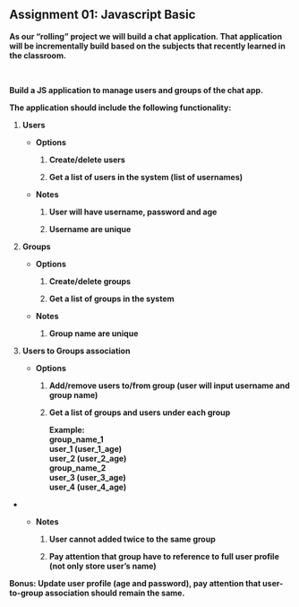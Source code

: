 <h2><strong>Assignment 01: Javascript Basic</strong></h2>

<p><strong>As our &ldquo;rolling&rdquo; project we will build a chat application. That application will be incrementally build based on the subjects that recently learned in the classroom.</strong></p>

<p>&nbsp;</p>

<p><strong>Build a JS application to manage users and groups of the chat app.</strong></p>

<p><strong>The application should include the following functionality:</strong></p>

<ol>
	<li>
	<p><strong>Users</strong></p>
	<ul>
		<li>
		<p><strong>Options </strong></p>
		<ol>
			<li>
			<p><strong>Create/delete users</strong></p>
			</li>
			<li>
			<p><strong>Get a list of users in the system (list of usernames)</strong></p>
			</li>
		</ol>
		</li>
		<li>
		<p><strong>Notes </strong></p>
		<ol>
			<li>
			<p><strong>User will have username, password and age</strong></p>
			</li>
			<li>
			<p><strong>Username are unique</strong></p>
			</li>
		</ol>
		</li>
	</ul>
	</li>
	<li>
	<p><strong>Groups</strong></p>
	<ul>
		<li>
		<p><strong>Options </strong></p>
		<ol>
			<li>
			<p><strong>Create/delete groups </strong></p>
			</li>
			<li>
			<p><strong>Get a list of groups in the system</strong></p>
			</li>
		</ol>
		</li>
		<li>
		<p><strong>Notes</strong></p>
		<ol>
			<li>
			<p><strong>Group name are unique</strong></p>
			</li>
		</ol>
		</li>
	</ul>
	</li>
	<li>
	<p><strong>Users to Groups association</strong></p>
	<ul>
		<li>
		<p><strong>Options </strong></p>
		<ol>
			<li>
			<p><strong>Add/remove users to/from group (user will input username and group name)</strong></p>
			</li>
			<li>
			<p><strong>Get a list of groups and users under each group</strong></p>
				<p><strong>Example:<br />
group_name_1<br />
user_1 (user_1_age)<br />
user_2 (user_2_age)<br />
group_name_2<br />
user_3 (user_3_age)<br />
user_4 (user_4_age)</strong></p>
			</li>
		</ol>
		</li>
	</ul>
	</li>
</ol>
<ul>
	<li>
	<ul>
		<li>
		<p><strong>Notes</strong></p>
		<ol>
			<li>
			<p><strong>User cannot added twice to the same group</strong></p>
			</li>
			<li>
			<p><strong>Pay attention that group have to reference to full user profile (not only store user&rsquo;s name)</strong></p>
			</li>
		</ol>
		</li>
	</ul>
	</li>
</ul>
<p><strong>Bonus: Update user profile (age and password), pay attention that user-to-group association should remain the same.</strong></p>
